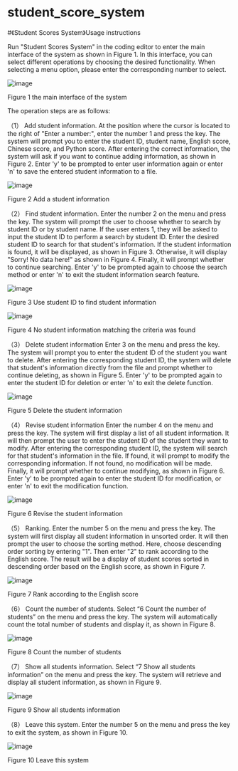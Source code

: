 # student_score_system
#《Student Scores System》Usage instructions

Run "Student Scores System" in the coding editor to enter the main interface of the system as shown in Figure 1. In this interface, you can select different operations by choosing the desired functionality. When selecting a menu option, please enter the corresponding number to select.

 ![image](https://github.com/slowpokestudycoding/student_score_system/assets/130159100/c0bd6dc2-32a8-468b-b269-5ff6025882aa)

Figure 1  the main interface of the system

The operation steps are as follows:

（1）	Add student information. 
At the position where the cursor is located to the right of "Enter a number:", enter the number 1 and press the <Enter> key. The system will prompt you to enter the student ID, student name, English score, Chinese score, and Python score. After entering the correct information, the system will ask if you want to continue adding information, as shown in Figure 2. Enter 'y' to be prompted to enter user information again or enter 'n' to save the entered student information to a file.

![image](https://github.com/slowpokestudycoding/student_score_system/assets/130159100/acdcc4cb-9a25-4259-8a5d-bd929b9a534b)

Figure 2  Add a student information

（2）	Find student information. 
Enter the number 2 on the menu and press the <Enter> key. The system will prompt the user to choose whether to search by student ID or by student name. If the user enters 1, they will be asked to input the student ID to perform a search by student ID. Enter the desired student ID to search for that student's information. If the student information is found, it will be displayed, as shown in Figure 3. Otherwise, it will display "Sorry! No data here!" as shown in Figure 4. Finally, it will prompt whether to continue searching. Enter 'y' to be prompted again to choose the search method or enter 'n' to exit the student information search feature.

![image](https://github.com/slowpokestudycoding/student_score_system/assets/130159100/29a8a4ca-3985-49b3-8356-a7ec9d247f3d)

Figure 3  Use student ID to find student information 

![image](https://github.com/slowpokestudycoding/student_score_system/assets/130159100/8553db49-2dc4-46a0-a77d-35311fcda239)
 
Figure 4  No student information matching the criteria was found

（3）	Delete student information
Enter 3 on the menu and press the <Enter> key. The system will prompt you to enter the student ID of the student you want to delete. After entering the corresponding student ID, the system will delete that student's information directly from the file and prompt whether to continue deleting, as shown in Figure 5. Enter 'y' to be prompted again to enter the student ID for deletion or enter 'n' to exit the delete function.

![image](https://github.com/slowpokestudycoding/student_score_system/assets/130159100/e672f194-74a7-4d5e-955c-180fb5d7391f)

Figure 5  Delete the student information

（4）	Revise student information
Enter the number 4 on the menu and press the <Enter> key. The system will first display a list of all student information. It will then prompt the user to enter the student ID of the student they want to modify. After entering the corresponding student ID, the system will search for that student's information in the file. If found, it will prompt to modify the corresponding information. If not found, no modification will be made. Finally, it will prompt whether to continue modifying, as shown in Figure 6. Enter 'y' to be prompted again to enter the student ID for modification, or enter 'n' to exit the modification function.

![image](https://github.com/slowpokestudycoding/student_score_system/assets/130159100/0ac8f125-1c86-432f-b86d-96b0cd81da8b)
 
Figure 6  Revise the student information

（5）	Ranking. 
Enter the number 5 on the menu and press the <Enter> key. The system will first display all student information in unsorted order. It will then prompt the user to choose the sorting method. Here, choose descending order sorting by entering "1". Then enter "2" to rank according to the English score. The result will be a display of student scores sorted in descending order based on the English score, as shown in Figure 7. 

![image](https://github.com/slowpokestudycoding/student_score_system/assets/130159100/d37e3014-d985-4f9b-af93-137ee1cc0436)

Figure 7  Rank according to the English score

（6）	Count the number of students.
Select “6 Count the number of students” on the menu and press the <Enter> key. The system will automatically count the total number of students and display it, as shown in Figure 8.

![image](https://github.com/slowpokestudycoding/student_score_system/assets/130159100/048629ee-d71c-417a-824d-f395051c881f)

Figure 8  Count the number of students

（7）	Show all students information. 
Select “7 Show all students information” on the menu and press the <Enter> key. The system will retrieve and display all student information, as shown in Figure 9.

![image](https://github.com/slowpokestudycoding/student_score_system/assets/130159100/4f8b9acd-ef4f-43df-a19f-938e1e1cbac9)

Figure 9  Show all students information

（8）	Leave this system. 
Enter the number 5 on the menu and press the <Enter> key to exit the system, as shown in Figure 10.

![image](https://github.com/slowpokestudycoding/student_score_system/assets/130159100/012fb118-6b9c-409d-80aa-dbc8502fa868)

Figure 10  Leave this system
